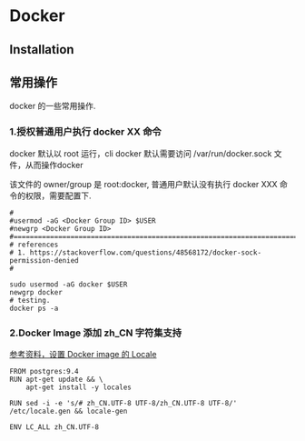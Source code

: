 # Docker


## Installation

## 常用操作

docker 的一些常用操作.

### 1.授权普通用户执行 docker XX 命令

docker 默认以 root 运行，cli docker 默认需要访问 /var/run/docker.sock 文件，从而操作docker

该文件的 owner/group 是 root:docker, 普通用户默认没有执行 docker XXX 命令的权限，需要配置下.

``` shell
#
#usermod -aG <Docker Group ID> $USER
#newgrp <Docker Group ID>
#==============================================================================
# references
# 1. https://stackoverflow.com/questions/48568172/docker-sock-permission-denied
#

sudo usermod -aG docker $USER
newgrp docker
# testing.
docker ps -a
```

### 2.Docker Image 添加 zh_CN 字符集支持

[参考资料，设置 Docker image 的 Locale](https://jdhao.github.io/2019/09/27/linux_locale_settings/)

``` shell
FROM postgres:9.4
RUN apt-get update && \
    apt-get install -y locales

RUN sed -i -e 's/# zh_CN.UTF-8 UTF-8/zh_CN.UTF-8 UTF-8/' /etc/locale.gen && locale-gen

ENV LC_ALL zh_CN.UTF-8
```
